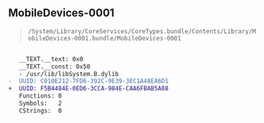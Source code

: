 ## MobileDevices-0001

> `/System/Library/CoreServices/CoreTypes.bundle/Contents/Library/MobileDevices-0001.bundle/MobileDevices-0001`

```diff

   __TEXT.__text: 0x0
   __TEXT.__const: 0x50
   - /usr/lib/libSystem.B.dylib
-  UUID: C010E212-7FD6-392C-9E39-3EC1A48EA6D1
+  UUID: F5B4484E-0ED6-3CCA-984E-CAA6FBAB5A88
   Functions: 0
   Symbols:   2
   CStrings:  0

```
